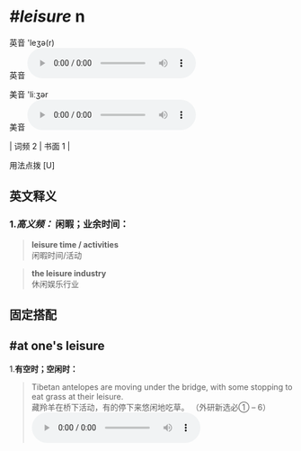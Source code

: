 # ***\#leisure*** n
英音 'leʒə(r)  
英音
<audio src="./media/leisure-B.aac" controls="controls"></audio>

美音 'liːʒər  
美音
<audio src="./media/leisure.aac" controls="controls"></audio>



| 词频 2 | 书面 1 |  

用法点拨  [U]

英文释义
---
### 1.*高义频：* **闲暇；业余时间：**  

 > **leisure time / activities**  
 > 闲暇时间/活动    

 > **the leisure industry**  
 > 休闲娱乐行业    


固定搭配
---
## \#at one's leisure
1.**有空时；空闲时：**  

 > Tibetan antelopes are moving under the bridge, with some stopping to eat grass at their leisure.  
 > 藏羚羊在桥下活动，有的停下来悠闲地吃草。  （外研新选必① – 6）  
<audio src="./media/Tibetan antelopes are moving under the bridge, with some stopping to eat grass at their leisure2_AAC.aac" controls="controls"></audio>



